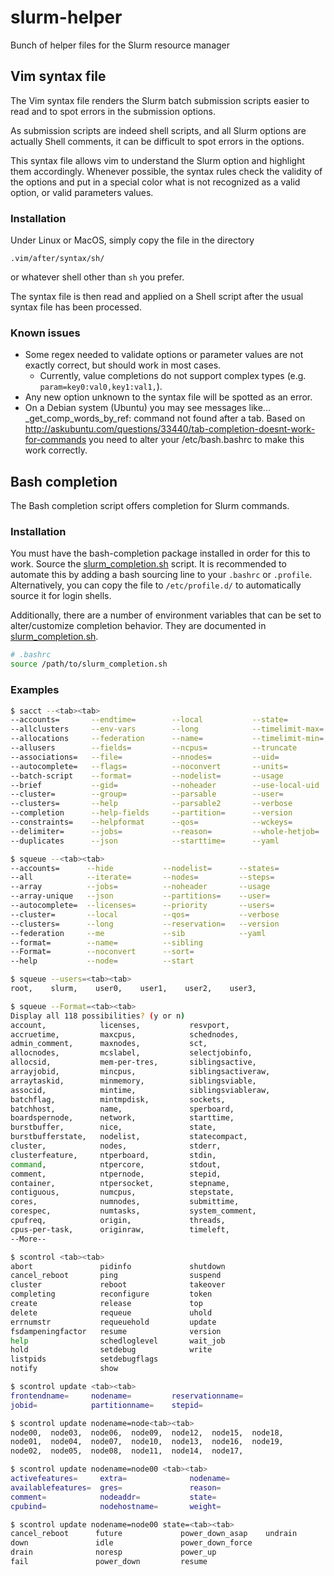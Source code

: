# slurm-helper

Bunch of helper files for the Slurm resource manager

## Vim syntax file

The Vim syntax file renders the Slurm batch submission scripts easier to read and to spot errors in the submission options.

As submission scripts are indeed shell scripts, and all Slurm options are actually Shell comments, it can be difficult to spot errors in the options.

This syntax file allows vim to understand the Slurm option and highlight them accordingly. Whenever possible, the syntax rules check the validity of the options and put in a special color what is not recognized as a valid option, or valid parameters values.

### Installation

Under Linux or MacOS, simply copy the file in the directory

    .vim/after/syntax/sh/

or whatever shell other than ``sh`` you prefer.

The syntax file is then read and applied on a Shell script after the usual syntax file has been processed.

### Known issues

* Some regex needed to validate options or parameter values are not exactly correct, but should work in most cases.
  * Currently, value completions do not support complex types (e.g. `param=key0:val0,key1:val1,`).
* Any new option unknown to the syntax file will be spotted as an error.
* On a Debian system (Ubuntu) you may see messages like...
  _get_comp_words_by_ref: command not found
  after a tab.
  Based on http://askubuntu.com/questions/33440/tab-completion-doesnt-work-for-commands you need to alter your /etc/bash.bashrc to make this work correctly.

## Bash completion

The Bash completion script offers <TAB> completion for Slurm commands.

### Installation

You must have the bash-completion package installed in order for this to work.
Source the [slurm_completion.sh][slurm-completion] script. It is
recommended to automate this by adding a bash sourcing line to your
`.bashrc` or `.profile`. Alternatively, you can copy the file to
`/etc/profile.d/` to automatically source it for login shells.

Additionally, there are a number of environment variables that can be set to
alter/customize completion behavior. They are documented in
[slurm_completion.sh][slurm-completion].

```sh
# .bashrc
source /path/to/slurm_completion.sh
```

### Examples

```sh
$ sacct --<tab><tab>
--accounts=       --endtime=        --local           --state=
--allclusters     --env-vars        --long            --timelimit-max=
--allocations     --federation      --name=           --timelimit-min=
--allusers        --fields=         --ncpus=          --truncate
--associations=   --file=           --nnodes=         --uid=
--autocomplete=   --flags=          --noconvert       --units=
--batch-script    --format=         --nodelist=       --usage
--brief           --gid=            --noheader        --use-local-uid
--cluster=        --group=          --parsable        --user=
--clusters=       --help            --parsable2       --verbose
--completion      --help-fields     --partition=      --version
--constraints=    --helpformat      --qos=            --wckeys=
--delimiter=      --jobs=           --reason=         --whole-hetjob=
--duplicates      --json            --starttime=      --yaml
```

```sh
$ squeue --<tab><tab>
--accounts=      --hide           --nodelist=      --states=
--all            --iterate=       --nodes=         --steps=
--array          --jobs=          --noheader       --usage
--array-unique   --json           --partitions=    --user=
--autocomplete=  --licenses=      --priority       --users=
--cluster=       --local          --qos=           --verbose
--clusters=      --long           --reservation=   --version
--federation     --me             --sib            --yaml
--format=        --name=          --sibling
--Format=        --noconvert      --sort=
--help           --node=          --start

$ squeue --users=<tab><tab>
root,    slurm,    user0,    user1,    user2,    user3,

$ squeue --Format=<tab><tab>
Display all 118 possibilities? (y or n)
account,            licenses,           resvport,
accruetime,         maxcpus,            schednodes,
admin_comment,      maxnodes,           sct,
allocnodes,         mcslabel,           selectjobinfo,
allocsid,           mem-per-tres,       siblingsactive,
arrayjobid,         mincpus,            siblingsactiveraw,
arraytaskid,        minmemory,          siblingsviable,
associd,            mintime,            siblingsviableraw,
batchflag,          mintmpdisk,         sockets,
batchhost,          name,               sperboard,
boardspernode,      network,            starttime,
burstbuffer,        nice,               state,
burstbufferstate,   nodelist,           statecompact,
cluster,            nodes,              stderr,
clusterfeature,     ntperboard,         stdin,
command,            ntpercore,          stdout,
comment,            ntpernode,          stepid,
container,          ntpersocket,        stepname,
contiguous,         numcpus,            stepstate,
cores,              numnodes,           submittime,
corespec,           numtasks,           system_comment,
cpufreq,            origin,             threads,
cpus-per-task,      originraw,          timeleft,
--More--
```

```sh
$ scontrol <tab><tab>
abort               pidinfo             shutdown
cancel_reboot       ping                suspend
cluster             reboot              takeover
completing          reconfigure         token
create              release             top
delete              requeue             uhold
errnumstr           requeuehold         update
fsdampeningfactor   resume              version
help                schedloglevel       wait_job
hold                setdebug            write
listpids            setdebugflags
notify              show

$ scontrol update <tab><tab>
frontendname=     nodename=         reservationname=
jobid=            partitionname=    stepid=

$ scontrol update nodename=node<tab><tab>
node00,  node03,  node06,  node09,  node12,  node15,  node18,
node01,  node04,  node07,  node10,  node13,  node16,  node19,
node02,  node05,  node08,  node11,  node14,  node17,

$ scontrol update nodename=node00 <tab><tab>
activefeatures=     extra=              nodename=
availablefeatures=  gres=               reason=
comment=            nodeaddr=           state=
cpubind=            nodehostname=       weight=

$ scontrol update nodename=node00 state=<tab><tab>
cancel_reboot      future             power_down_asap    undrain
down               idle               power_down_force
drain              noresp             power_up
fail               power_down         resume
```

<!-- Links -->
[slurm-completion]: ./slurm_completion.sh
